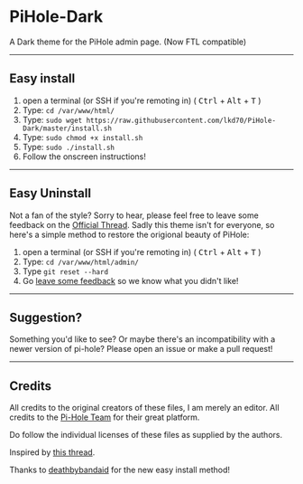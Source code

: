 # PiHole-Dark
A Dark theme for the PiHole admin page. (Now FTL compatible)



----------

## Easy install

1. open a terminal (or SSH if you're remoting in) ( <kbd>Ctrl</kbd> + <kbd>Alt</kbd> + <kbd>T</kbd> )
2. Type: `cd /var/www/html/`
3. Type: `sudo wget https://raw.githubusercontent.com/lkd70/PiHole-Dark/master/install.sh`
4. Type: `sudo chmod +x install.sh`
5. Type: `sudo ./install.sh`
6. Follow the onscreen instructions!

----------

## Easy Uninstall

Not a fan of the style? Sorry to hear, please feel free to leave some feedback on the [Official Thread](https://discourse.pi-hole.net/t/dark-admin-dashboard/). Sadly this theme isn't for everyone, so here's a simple method to restore the origional beauty of PiHole:

1. open a terminal (or SSH if you're remoting in) ( <kbd>Ctrl</kbd> + <kbd>Alt</kbd> + <kbd>T</kbd> )
2. Type: `cd /var/www/html/admin/`
3. Type `git reset --hard`
4. Go [leave some feedback](https://discourse.pi-hole.net/t/dark-admin-dashboard/) so we know what you didn't like!

----------

## Suggestion?

Something you'd like to see? Or maybe there's an incompatibility with a newer version of pi-hole? Please open an issue or make a pull request!

----------

## Credits

All credits to the original creators of these files, I am merely an editor.
All credits to the [Pi-Hole Team](https://pi-hole.net) for their great platform.

Do follow the individual licenses of these files as supplied by the authors.

Inspired by [this thread](https://discourse.pi-hole.net/t/dark-admin-theme/647/62).

Thanks to [deathbybandaid](https://discourse.pi-hole.net/u/deathbybandaid) for the new easy install method!
